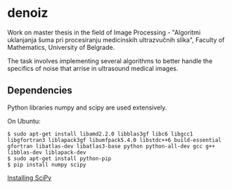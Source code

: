 denoiz
======

Work on master thesis in the field of Image Processing - "Algoritmi uklanjanja šuma pri procesiranju medicinskih ultrazvučnih slika", Faculty of Mathematics, University of Belgrade.

The task involves implementing several algorithms to better handle the specifics of noise that arrise in ultrasound medical images.

Dependencies
------------
Python libraries numpy and scipy are used extensively.

On Ubuntu:
```shell
$ sudo apt-get install libamd2.2.0 libblas3gf libc6 libgcc1 libgfortran3 liblapack3gf libumfpack5.4.0 libstdc++6 build-essential gfortran libatlas-dev libatlas3-base python python-all-dev gcc g++ libblas-dev liblapack-dev
$ sudo apt-get install python-pip
$ pip install numpy scipy
```

[Installing SciPy](http://www.scipy.org/install.html)

